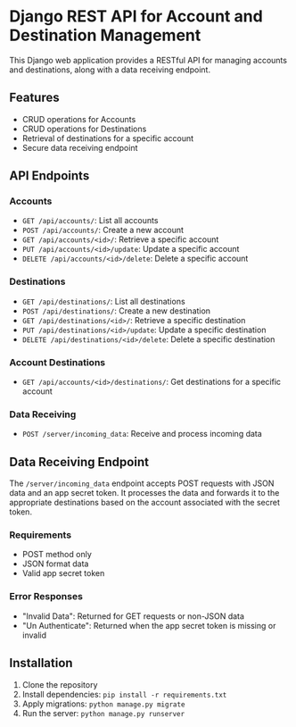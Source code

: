 # Django REST API for Account and Destination Management

This Django web application provides a RESTful API for managing accounts and destinations, along with a data receiving endpoint.

## Features

- CRUD operations for Accounts
- CRUD operations for Destinations
- Retrieval of destinations for a specific account
- Secure data receiving endpoint

## API Endpoints

### Accounts

- `GET /api/accounts/`: List all accounts
- `POST /api/accounts/`: Create a new account
- `GET /api/accounts/<id>/`: Retrieve a specific account
- `PUT /api/accounts/<id>/update`: Update a specific account
- `DELETE /api/accounts/<id>/delete`: Delete a specific account

### Destinations

- `GET /api/destinations/`: List all destinations
- `POST /api/destinations/`: Create a new destination
- `GET /api/destinations/<id>/`: Retrieve a specific destination
- `PUT /api/destinations/<id>/update`: Update a specific destination
- `DELETE /api/destinations/<id>/delete`: Delete a specific destination

### Account Destinations

- `GET /api/accounts/<id>/destinations/`: Get destinations for a specific account

### Data Receiving

- `POST /server/incoming_data`: Receive and process incoming data

## Data Receiving Endpoint

The `/server/incoming_data` endpoint accepts POST requests with JSON data and an app secret token. It processes the data and forwards it to the appropriate destinations based on the account associated with the secret token.

### Requirements

- POST method only
- JSON format data
- Valid app secret token

### Error Responses

- "Invalid Data": Returned for GET requests or non-JSON data
- "Un Authenticate": Returned when the app secret token is missing or invalid

## Installation

1. Clone the repository
2. Install dependencies: `pip install -r requirements.txt`
3. Apply migrations: `python manage.py migrate`
4. Run the server: `python manage.py runserver`
